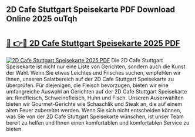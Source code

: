 ## 2D Cafe Stuttgart Speisekarte PDF Download Online 2025 ouTqh

# <h2><a href="http://gc8oo11.nevu.top/?p=2D+Cafe+Stuttgart+Speisekarte">🔗 👉🔴 2D Cafe Stuttgart Speisekarte 2025 PDF</a></h2>

[![2D Cafe Stuttgart Speisekarte 2025 PDF](https://i.imgur.com/dBaPXMq.png)](http://gc8oo11.nevu.top/?p=2D+Cafe+Stuttgart+Speisekarte)
Die 2D Cafe Stuttgart Speisekarte ist nicht nur eine Liste von Gerichten, sondern auch die Kunst der Wahl. Wenn Sie etwas Leichtes und Frisches suchen, empfehlen wir Ihnen, unseren Salatbereich auf der 2D Cafe Stuttgart Speisekarte zu überprüfen. Für diejenigen, die Fleisch bevorzugen, bieten wir eine umfangreiche Auswahl an Gerichten auf der 2D Cafe Stuttgart Speisekarte an: Rindfleisch, Schweinefleisch, Huhn und Fisch. Unseren Auserwählten bieten wir Gourmet-Gerichte wie Schaschlik und Steak an, die auf einem alten Feuer zubereitet werden. Wenn Sie sich nicht entscheiden können, was Sie von der 2D Cafe Stuttgart Speisekarte wünschen, ist unser Team bereit zu helfen und Ihnen einen komfortablen und komfortablen Service zu bieten.
